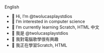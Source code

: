 English
- 👋 Hi, I’m @twolucasplaystdios
- 👀 I’m interested in computer science
- 🌱 I’m currently learning Scratch, HTML
中文
- 👋 我是 @twolucasplaystdios
- 👀 我對電腦歌學很有興趣
- 🌱 我正在學習Scratch, HTML
<!---
twolucasplaystdios/twolucasplaystdios is a ✨ special ✨ repository because its `README.md` (this file) appears on your GitHub profile.
You can click the Preview link to take a look at your changes.
--->
